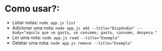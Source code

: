 # Como usar?:

- Listar notas: `node app.js list`
- Adicionar uma nota: `node app.js add --title="Dispêndio" --body="aquilo que se gasta, se consome; gasto, consumo, despesa."`
- Ler uma nota: `node app.js read --title="Exemplo"`
- Deletar uma nota: `node app.js remove --title="Exemplo"`
